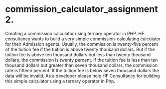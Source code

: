 # commission_calculator_assignment2.
Creating a commission calculator using ternary operator in PHP.
HF consultancy wants to build a very simple commission-calculating calculator for their Admission agents. Usually, the commission is twenty-five percent of the tuition fee if the tuition is above twenty thousand dollars. But if the tuition fee is above ten thousand dollars but less than twenty thousand dollars, the commission is twenty percent. If the tuition fee is less than ten thousand dollars but greater than seven thousand dollars,  the commission rate is fifteen percent. If the tuition fee is below seven thousand dollars the data will be invalid. As a developer please help HF Consultancy for building this simple calculator using a ternary operator in Php.
